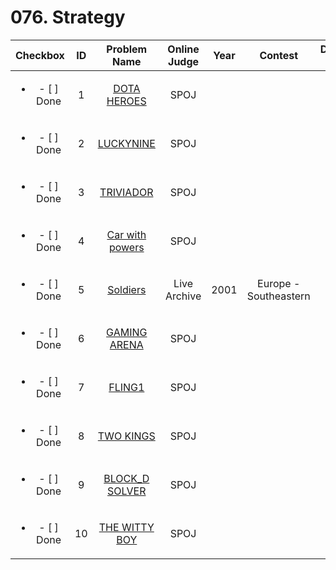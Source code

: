 # 076. Strategy


| Checkbox | ID | Problem Name|Online Judge|Year|Contest|Difficulty Level|
|:---:|:---:|:---:|:---:|:---:|:---:|:---:|
|<ul><li>- [ ] Done</li></ul>|1|[DOTA HEROES](http://www.spoj.com/problems/DOTAA/)|SPOJ|||1|
|<ul><li>- [ ] Done</li></ul>|2|[LUCKYNINE](http://www.spoj.com/problems/NITHY/)|SPOJ|||3|
|<ul><li>- [ ] Done</li></ul>|3|[TRIVIADOR](http://www.spoj.com/problems/TWOKINGS/)|SPOJ|||3|
|<ul><li>- [ ] Done</li></ul>|4|[Car with powers](http://www.spoj.com/problems/POWERCAR/)|SPOJ|||3|
|<ul><li>- [ ] Done</li></ul>|5|[Soldiers](https://icpcarchive.ecs.baylor.edu/index.php?option=onlinejudge&page=show_problem&problem=275)|Live Archive|2001|Europe - Southeastern|6|
|<ul><li>- [ ] Done</li></ul>|6|[GAMING ARENA](http://www.spoj.com/problems/GAMARENA/)|SPOJ|||6|
|<ul><li>- [ ] Done</li></ul>|7|[FLING1](http://www.spoj.com/problems/FLING1/)|SPOJ|||6|
|<ul><li>- [ ] Done</li></ul>|8|[TWO KINGS](http://www.spoj.com/problems/CONQUER/)|SPOJ|||9|
|<ul><li>- [ ] Done</li></ul>|9|[BLOCK_D SOLVER](http://www.spoj.com/problems/BLOCK_D/)|SPOJ|||9|
|<ul><li>- [ ] Done</li></ul>|10|[THE WITTY BOY](http://www.spoj.com/problems/WITTYBOY/)|SPOJ|||10|
